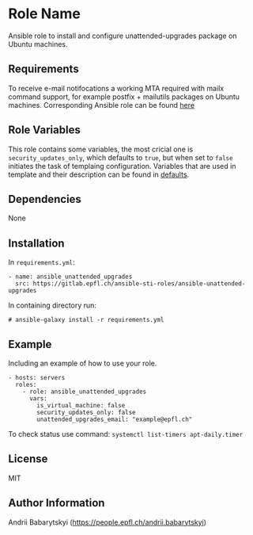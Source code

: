 Role Name
=========

Ansible role to install and configure unattended-upgrades package on Ubuntu machines.

Requirements
------------

To receive e-mail notifocations a working MTA required with mailx command support, for example postfix + mailutils packages on Ubuntu machines. Corresponding Ansible role can be found [here](https://gitlab.epfl.ch/ansible-sti-roles/ansible-postfix)

Role Variables
--------------

This role contains some variables, the most cricial one is `security_updates_only`, which defaults to `true`, but when set to `false` initiates the task of templaing configuration. Variables that are used in template and their description can be found in [defaults](https://gitlab.epfl.ch/ansible-sti-roles/ansible-unattended-upgrades/-/blob/main/defaults/main.yaml).

Dependencies
------------

None

Installation
------------

In `requirements.yml`:

    - name: ansible_unattended_upgrades
      src: https://gitlab.epfl.ch/ansible-sti-roles/ansible-unattended-upgrades

In containing directory run:

    # ansible-galaxy install -r requirements.yml

Example
----------------
Including an example of how to use your role.

    - hosts: servers
      roles:
        - role: ansible_unattended_upgrades
          vars: 
            is_virtual_machine: false
            security_updates_only: false
            unattended_upgrades_email: "example@epfl.ch"

To check status use command: `systemctl list-timers apt-daily.timer`

License
-------

MIT

Author Information
------------------

Andrii Babarytskyi (https://people.epfl.ch/andrii.babarytskyi)
